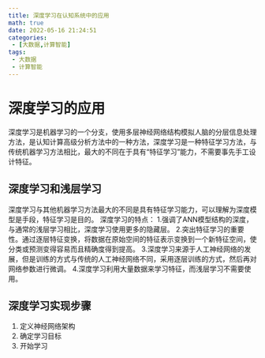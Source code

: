 ```yaml
---
title: 深度学习在认知系统中的应用
math: true
date: 2022-05-16 21:24:51
categories:
 - [大数据,计算智能]
tags: 
 - 大数据
 - 计算智能
---
```


# 深度学习的应用

深度学习是机器学习的一个分支，使用多层神经网络结构模拟人脑的分层信息处理方法，是认知计算高级分析方法中的一种方法，深度学习是一种特征学习方法，与传统机器学习方法相比，最大的不同在于具有“特征学习”能力，不需要事先手工设计特征。

## 深度学习和浅层学习

深度学习与其他机器学习方法最大的不同是具有特征学习能力，可以理解为深度模型是手段，特征学习是目的。
深度学习的特点：
1.强调了ANN模型结构的深度，与通常的浅层学习相比，深度学习使用更多的隐藏层。
2.突出特征学习的重要性。通过逐层特征变换，将数据在原始空间的特征表示变换到一个新特征空间，使分类或预测变得容易而且精确度得到提高。
3.深度学习来源于人工神经网络的发展，但是训练的方式与传统的人工神经网络不同，采用逐层训练的方式，然后再对网络参数进行微调。
4.深度学习利用大量数据来学习特征，而浅层学习不需要使用。

## 深度学习实现步骤

1. 定义神经网络架构
2. 确定学习目标
3. 开始学习